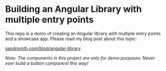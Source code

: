# Building an Angular Library with multiple entry points

This repo is a demo of creating an Angular library with multiple entry points and a showcase app. Please read my blog post about this topic:

[sandroroth.com/blog/angular-library](https://sandroroth.com/blog/angular-library).

_Note: The components in this project are only for demo purposes. Never ever build a button component this way!_
